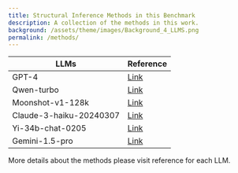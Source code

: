 ```yaml
---
title: Structural Inference Methods in this Benchmark
description: A collection of the methods in this work.
background: /assets/theme/images/Background_4_LLMS.png
permalink: /methods/
---
```


| LLMs                                                         | Reference                                                    |
| ------------------------------------------------------------ | ------------------------------------------------------------ |
| GPT-4 | [Link](https://openai.com/index/gpt-4/) |
| Qwen-turbo | [Link](https://github.com/QwenLM/Qwen) |
| Moonshot-v1-128k | [Link](https://platform.moonshot.cn/docs/) |
| Claude-3-haiku-20240307 | [Link](https://docs.anthropic.com/en/docs/models-overview) |
| Yi-34b-chat-0205 | [Link](https://huggingface.co/01-ai/Yi-34B-Chat) |
| Gemini-1.5-pro | [Link](https://deepmind.google/technologies/gemini/pro/) |



More details about the methods please visit reference for each LLM.









